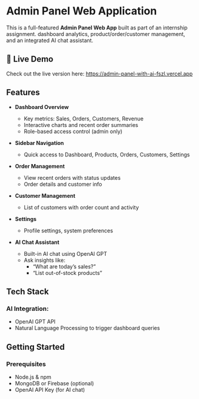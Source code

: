 # Admin Panel Web Application

This is a full-featured **Admin Panel Web App** built as part of an internship assignment. dashboard analytics, product/order/customer management, and an integrated AI chat assistant.

## 🚀 Live Demo

Check out the live version here: https://admin-panel-with-ai-fszl.vercel.app

## Features

- **Dashboard Overview**
  - Key metrics: Sales, Orders, Customers, Revenue
  - Interactive charts and recent order summaries
  - Role-based access control (admin only)

- **Sidebar Navigation**
  - Quick access to Dashboard, Products, Orders, Customers, Settings

- **Order Management**
  - View recent orders with status updates
  - Order details and customer info

- **Customer Management**
  - List of customers with order count and activity

- **Settings**
  - Profile settings, system preferences

- **AI Chat Assistant**
  - Built-in AI chat using OpenAI GPT
  - Ask insights like:
    - “What are today’s sales?”
    - “List out-of-stock products”

## Tech Stack

### AI Integration:
- OpenAI GPT API
- Natural Language Processing to trigger dashboard queries

## Getting Started

### Prerequisites
- Node.js & npm
- MongoDB or Firebase (optional)
- OpenAI API Key (for AI chat)

